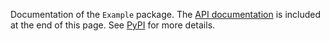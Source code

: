 <!-- markdownlint-disable MD041 -->

Documentation of the `Example` package. The
[API documentation](#header-submodules) <!-- markdownlint-disable-line MD051 -->
is included at the end of this page. See
[PyPI](https://pypi.org/project/example) for more details.
